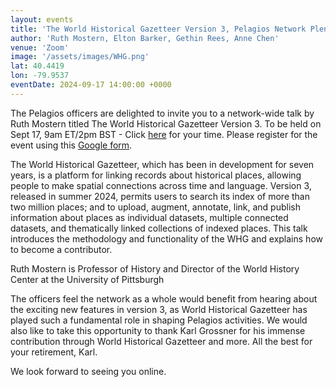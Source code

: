 ```yaml
---
layout: events
title: 'The World Historical Gazetteer Version 3, Pelagios Network Plenary'
author: 'Ruth Mostern, Elton Barker, Gethin Rees, Anne Chen'
venue: 'Zoom'
image: '/assets/images/WHG.png'
lat: 40.4419
lon: -79.9537
eventDate: 2024-09-17 14:00:00 +0000
--- 
```


The Pelagios officers are delighted to invite you to a network-wide talk by Ruth Mostern titled The World Historical Gazetteer Version 3. To be held on Sept 17, 9am ET/2pm BST - Click [here](https://mytime.io/2pm/BST) for your time.
Please register for the event using this [Google form](https://forms.gle/bxwMsoypUigWKa6h9).

The World Historical Gazetteer, which has been in development for seven years, is a platform for linking records about historical places, allowing people to make spatial connections across time and language.  Version 3, released in summer 2024, permits users to search its index of more than two million places; and to upload, augment, annotate, link, and publish information about places as individual datasets, multiple connected datasets, and thematically linked collections of indexed places.  This talk introduces the methodology and functionality of the WHG and explains how to become a contributor.

Ruth Mostern is Professor of History and Director of the World History Center at the University of Pittsburgh

The officers feel the network as a whole would benefit from hearing about the exciting new features in version 3, as World Historical Gazetteer has played such a fundamental role in shaping Pelagios activities. We would also like to take this opportunity to thank Karl Grossner for his immense contribution through World Historical Gazetteer and more. All the best for your retirement, Karl.

We look forward to seeing you online.
